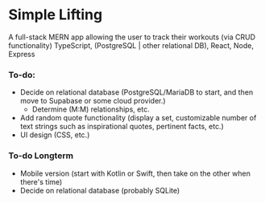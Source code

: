 # Simple Lifting
A full-stack MERN app allowing the user to track their workouts (via CRUD functionality)
TypeScript, (PostgreSQL | other relational DB), React, Node, Express


### To-do:
- Decide on relational database (PostgreSQL/MariaDB to start, and then move to Supabase or some cloud provider.)
  - Determine (M:M) relationships, etc.
- Add random quote functionality (display a set, customizable number of text strings such as inspirational quotes, pertinent facts, etc.)
- UI design (CSS, etc.)


### To-do Longterm
- Mobile version (start with Kotlin or Swift, then take on the other when there's time)
- Decide on relational database (probably SQLite)
